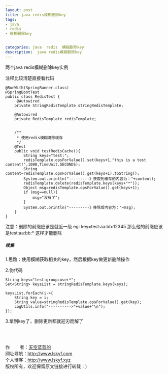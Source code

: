 ```yaml
---
layout: post
title: java redis模糊删除key
tags:
- java 
- redis
- 模糊删除key


categories: java  redis  模糊删除key 
description:  java redis模糊删除key
---
```

两个java redis模糊删除key实例
<!-- more -->
注释比较清楚直接看代码
```
@RunWith(SpringRunner.class)
@SpringBootTest
public class RedisTest {
     @Autowired
    private StringRedisTemplate stringRedisTemplate;

    @Autowired
    private RedisTemplate redisTemplate;

    
    /**
     * 使用redis模糊清除缓存
     */
    @Test
    public void testRedisCache(){
        String keys="test:";
        redisTemplate.opsForValue().set(keys+1,"this is a test content!",1000,TimeUnit.SECONDS);
        String content=redisTemplate.opsForValue().get(keys+1).toString();
        System.out.println("---------》获取到缓存的内容为："+content);
        redisTemplate.delete(redisTemplate.keys(keys+"*"));
        Object msg=redisTemplate.opsForValue().get(keys+1);
        if (msg==null){
            msg="没有了";
        }
        System.out.println("---------》移除后内容为："+msg);
    }
}
```
注意：删除的前缀应该是就近一级  eg:  key=test:aa:bb:12345 那么他的前缀应该是test:aa:bb:*        这样才能删除


##### 续集 #####

1.思路：使用模糊获取相关的key，然后根据key做更新删除操作

2.伪代码
```
String keys="test:group:user*";
Set<String> keysList = stringRedisTemplate.keys(keys);

keysList.forEach(i->{
    String key = i;
    String value=stringRedisTemplate.opsForValue().get(key);
    LogUtils.info("---------->"+value+"\n");
});
```
3.拿到key了，删除更新都就迎刃而解了

<br/>
<br/>

作&nbsp;&nbsp;&nbsp;&nbsp;&nbsp;&nbsp;&nbsp;&nbsp;者：<a href="#">天空蓝蓝的</a> <br>
网址导航：<a href="http://www.lskyf.com" target="_blank">http://www.lskyf.com</a> <br>
个人博客：<a href="http://www.lskyf.xyz" target="_blank">http://www.lskyf.xyz</a> <br>
版权所有，欢迎保留原文链接进行转载：) <br>